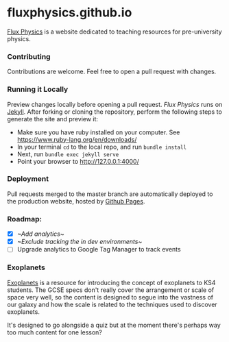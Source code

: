 # fluxphysics.github.io

[Flux Physics](https://fluxphysics.github.io) is a website dedicated to teaching resources for pre-university physics.

### Contributing

Contributions are welcome. Feel free to open a pull request with changes.

### Running it Locally

Preview changes locally before opening a pull request. *Flux Physics* runs on [Jekyll](http://jekyllrb.com/). After forking or cloning the repository, perform the following steps to generate the site and preview it:

- Make sure you have ruby installed on your computer. See https://www.ruby-lang.org/en/downloads/  
- In your terminal `cd` to the local repo, and run `bundle install`
- Next, run `bundle exec jekyll serve`
- Point your browser to http://127.0.0.1:4000/

### Deployment

Pull requests merged to the master branch are automatically deployed to the production website, hosted by [Github Pages](https://pages.github.com/).

### Roadmap:
- [x] _~Add analytics~_    
- [x] _~Exclude tracking the in dev environments~_
- [ ] Upgrade analytics to Google Tag Manager to track events

### Exoplanets

[Exoplanets](https://fluxphysics.github.io/exoplanets) is a resource for introducing the concept of exoplanets to KS4 students. The GCSE specs don't really cover the arrangement or scale of space very well, so the content is designed to segue into the vastness of our galaxy and how the scale is related to the techniques used to discover exoplanets.  

It's designed to go alongside a quiz but at the moment there's perhaps way too much content for one lesson? 
